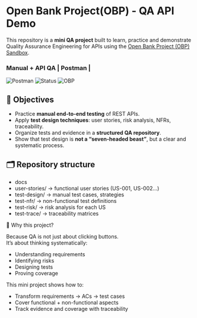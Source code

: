 # Open Bank Project(OBP) - QA API Demo

This repository is a **mini QA project** built to learn, practice and demonstrate Quality Assurance Engineering for APIs 
using the [Open Bank Project (OBP) Sandbox](https://openbankproject.com/).

### Manual + API QA | Postman |
![Postman](https://img.shields.io/badge/Postman-API%20Testing-orange)
![Status](https://img.shields.io/badge/All%20Tests-Passed-green)
![OBP](https://img.shields.io/badge/OpenBankProject-Sandbox-blue)

## 📌 Objectives
- Practice **manual end-to-end testing** of REST APIs.
- Apply **test design techniques**: user stories, risk analysis, NFRs, traceability.
- Organize tests and evidence in a **structured QA repository**.
- Show that test design is **not a “seven-headed beast”**, but a clear and systematic process.

## 🗂 Repository structure
- docs
- user-stories/ → functional user stories (US-001, US-002…)
- test-design/ → manual test cases, strategies
- test-nfr/ → non-functional test definitions
- test-risk/ → risk analysis for each US
- test-trace/ → traceability matrices

📖 Why this project?

Because QA is not just about clicking buttons.  
It’s about thinking systematically:  

- Understanding requirements  
- Identifying risks  
- Designing tests  
- Proving coverage  

This mini project shows how to:  
- Transform requirements → ACs → test cases  
- Cover functional + non-functional aspects  
- Track evidence and coverage with traceability  

